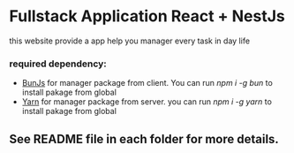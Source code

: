 # Fullstack Application React + NestJs

this website provide a app help you manager every task in day life

### required dependency:
- <a href="https://bun.sh/" target="blank">BunJs</a> for manager package from client. You can run _npm i -g bun_ to install pakage from global
- <a href="https://yarnpkg.com/" target="blank">Yarn</a> for manager package from server. you can run _npm i -g yarn_ to install pakage from global

## See README file in each folder for more details.
